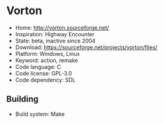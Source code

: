 # Vorton

- Home: http://vorton.sourceforge.net/
- Inspiration: Highway Encounter
- State: beta, inactive since 2004
- Download: https://sourceforge.net/projects/vorton/files/
- Platform: Windows, Linux
- Keyword: action, remake
- Code language: C
- Code license: GPL-3.0
- Code dependency: SDL

## Building

- Build system: Make
